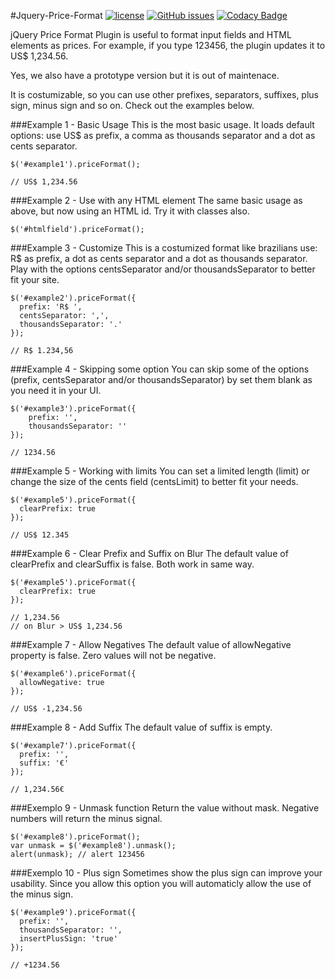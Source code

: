 #Jquery-Price-Format
[![license](https://img.shields.io/github/license/flaviosilveira/Jquery-Price-Format.svg)](https://github.com/flaviosilveira/Jquery-Price-Format/blob/master/LICENSE)
[![GitHub issues](https://img.shields.io/github/issues/flaviosilveira/Jquery-Price-Format.svg)](https://github.com/flaviosilveira/Jquery-Price-Format/issues)
[![Codacy Badge](https://api.codacy.com/project/badge/Grade/4e3d85321e8741d194d1fcf993dc0352)](https://www.codacy.com/app/flavioaugustosilveira/Jquery-Price-Format?utm_source=github.com&amp;utm_medium=referral&amp;utm_content=flaviosilveira/Jquery-Price-Format&amp;utm_campaign=Badge_Grade)

jQuery Price Format Plugin is useful to format input fields and HTML elements as prices. 
For example, if you type 123456, the plugin updates it to US$ 1,234.56.

Yes, we also have a prototype version but it is out of maintenace.

It is costumizable, so you can use other prefixes, separators, suffixes, plus sign, minus sign and so on. Check out the examples below.

###Example 1 - Basic Usage
This is the most basic usage. It loads default options: use US$ as prefix, a comma as thousands separator and a dot as cents separator.

	$('#example1').priceFormat();
	
	// US$ 1,234.56
	
###Example 2 - Use with any HTML element
The same basic usage as above, but now using an HTML id. Try it with classes also.

	$('#htmlfield').priceFormat();
	
###Example 3 - Customize
This is a costumized format like brazilians use: R$ as prefix, a dot as cents separator and a dot as thousands separator. Play with the options centsSeparator and/or thousandsSeparator to better fit your site.

	$('#example2').priceFormat({
      prefix: 'R$ ',
      centsSeparator: ',',
      thousandsSeparator: '.'
	});
	
	// R$ 1.234,56

###Example 4 - Skipping some option
You can skip some of the options (prefix, centsSeparator and/or thousandsSeparator) by set them blank as you need it in your UI.

	$('#example3').priceFormat({
    	prefix: '',
    	thousandsSeparator: ''
	});
	
	// 1234.56
	
###Example 5 - Working with limits
You can set a limited length (limit) or change the size of the cents field (centsLimit) to better fit your needs.

	$('#example5').priceFormat({
      clearPrefix: true
	});
	
	// US$ 12.345
	
###Example 6 - Clear Prefix and Suffix on Blur
The default value of clearPrefix and clearSuffix is false. Both work in same way.

	$('#example5').priceFormat({
      clearPrefix: true
	});

	// 1,234.56
	// on Blur > US$ 1,234.56

###Example 7 - Allow Negatives
The default value of allowNegative property is false. Zero values will not be negative.

	$('#example6').priceFormat({
      allowNegative: true
	});
	
	// US$ -1,234.56

###Example 8 - Add Suffix
The default value of suffix is empty.

	$('#example7').priceFormat({
      prefix: '',
      suffix: '€'
	});
	
	// 1,234.56€
	
###Exemplo 9 - Unmask function
Return the value without mask. Negative numbers will return the minus signal.

	$('#example8').priceFormat();
	var unmask = $('#example8').unmask();
	alert(unmask); // alert 123456
	
###Exemplo 10 - Plus sign
Sometimes show the plus sign can improve your usability. Since you allow this option you will automaticly allow the use of the minus sign.

	$('#example9').priceFormat({
      prefix: '',
      thousandsSeparator: '',
      insertPlusSign: 'true'
	});
	
	// +1234.56